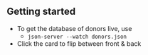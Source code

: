 ## Getting started
- To get the database of donors live, use
    * `json-server --watch donors.json`
- Click the card to flip between front & back